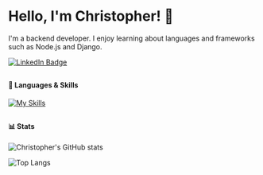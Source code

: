 # Hello, I'm Christopher! 👋
I'm a backend developer. I enjoy learning about languages and frameworks such as Node.js and Django.
<div id="badges">
  <a href="https://www.linkedin.com/in/christopher-bartlett-321b8324a/">
    <img src="https://img.shields.io/badge/LinkedIn-blue?style=for-the-badge&logo=linkedin&logoColor=white" alt="LinkedIn Badge"/>
  </a>
</div>

##
#### 🧰 Languages & Skills
[![My Skills](https://skillicons.dev/icons?i=js,ts,python,nodejs,svelte,django,bash,git,linux,mongodb,mysql,postgres)](https://skillicons.dev)
##
#### 📊 Stats
![Christopher's GitHub stats](https://github-readme-stats.vercel.app/api?username=cbbartlett&theme=shadow_blue&show_icons=true)

![Top Langs](https://github-readme-stats.vercel.app/api/top-langs/?username=cbbartlett&theme=shadow_blue&layout=compact)
